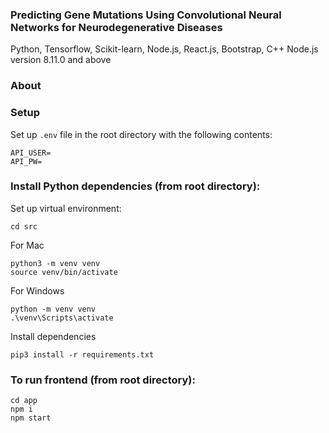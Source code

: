 ### Predicting Gene Mutations Using Convolutional Neural Networks for Neurodegenerative Diseases

Python, Tensorflow, Scikit-learn, Node.js, React.js, Bootstrap, C++
Node.js version 8.11.0 and above

### About


### Setup
Set up ```.env``` file in the root directory with the following contents:
```
API_USER=
API_PW=
```

### Install Python dependencies (from root directory):

Set up virtual environment:
```
cd src
```

For Mac
```
python3 -m venv venv
source venv/bin/activate
```

For Windows
```
python -m venv venv
.\venv\Scripts\activate
```


Install dependencies
```
pip3 install -r requirements.txt
```

### To run frontend (from root directory):
```
cd app
npm i
npm start
```
